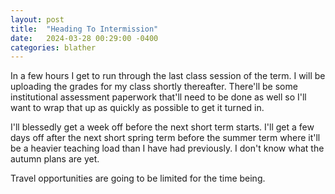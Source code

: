 ```yaml
---
layout: post
title:  "Heading To Intermission"
date:   2024-03-28 00:29:00 -0400
categories: blather
---
```

In a few hours I get to run through the last class session of the term.  I will be uploading the grades for my class shortly thereafter.  There'll be some institutional assessment paperwork that'll need to be done as well so I'll want to wrap that up as quickly as possible to get it turned in.

I'll blessedly get a week off before the next short term starts.  I'll get a few days off after the next short spring term before the summer term where it'll be a heavier teaching load than I have had previously.  I don't know what the autumn plans are yet.

Travel opportunities are going to be limited for the time being.
